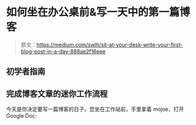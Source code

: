 # 如何坐在办公桌前&写一天中的第一篇博客

> 原文：<https://medium.com/swlh/sit-at-your-desk-write-your-first-blog-post-in-a-day-888ae2f16eee>

## 初学者指南

## 完成博客文章的迷你工作流程

今天是你决定要写一篇博客的日子。您坐在工作站前，手里拿着 mojoe，打开 Google Doc: